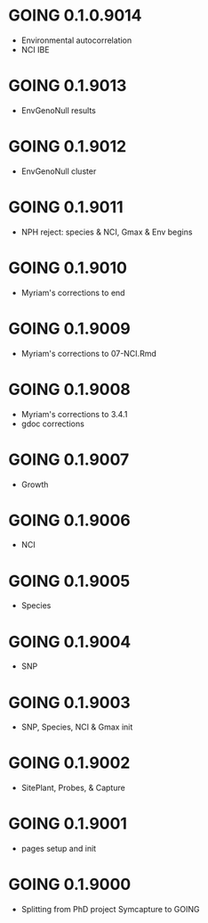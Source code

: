 # GOING 0.1.0.9014
* Environmental autocorrelation
* NCI IBE

# GOING 0.1.9013
* EnvGenoNull results

# GOING 0.1.9012
* EnvGenoNull cluster

# GOING 0.1.9011
* NPH reject: species & NCI, Gmax & Env begins

# GOING 0.1.9010
* Myriam's corrections to end

# GOING 0.1.9009
* Myriam's corrections to 07-NCI.Rmd

# GOING 0.1.9008
* Myriam's corrections to 3.4.1
* gdoc corrections

# GOING 0.1.9007
* Growth

# GOING 0.1.9006
* NCI

# GOING 0.1.9005
* Species

# GOING 0.1.9004
* SNP

# GOING 0.1.9003
* SNP, Species, NCI & Gmax init

# GOING 0.1.9002
* SitePlant, Probes, & Capture

# GOING 0.1.9001
* pages setup and init

# GOING 0.1.9000 
* Splitting from PhD project Symcapture to GOING
